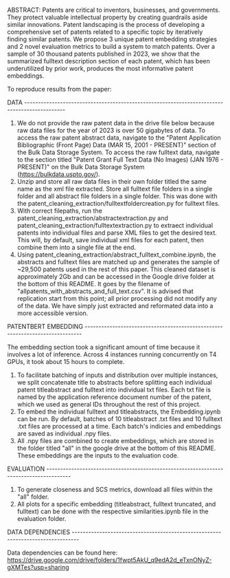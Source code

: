 ABSTRACT:
Patents are critical to inventors, businesses, and governments. They protect valuable intellectual property by creating guardrails aside similar innovations. Patent landscaping is the process of developing a comprehensive set of patents related to a specific topic by iteratively finding similar patents. We propose 3 unique patent embedding strategies and 2 novel evaluation metrics to build a system to match patents. Over a sample of 30 thousand patents published in 2023, we show that the summarized fulltext description section of each patent, which has been underutilized by prior work, produces the most informative patent embeddings. 


To reproduce results from the paper:

DATA ---------------------------------------------------------------------------------------------
1. We do not provide the raw patent data in the drive file below because raw data files for the year of 2023 is over 50 gigabytes of data. To access the raw patent abstract data, navigate to the "Patent Application Bibliographic (Front Page) Data (MAR 15, 2001 - PRESENT)" section of the Bulk Data Storage System. To access the raw fulltext data, navigate to the section titled "Patent Grant Full Text Data (No Images) (JAN 1976 - PRESENT)" on the Bulk Data Storage System (https://bulkdata.uspto.gov/).
2. Unzip and store all raw data files in their own folder titled the same name as the xml file extracted. Store all fulltext file folders in a single folder and all abstract file folders in a single folder. This was done with the patent_cleaning_extraction/fulltextfoldercreation.py for fulltext files.
3. With correct filepaths, run the patent_cleaning_extraction/abstractextraction.py and patent_cleaning_extraction/fulltextextraction.py to extraect individual patents into individual files and parse XML files to get the desired text. This will, by default, save individual xml files for each patent, then combine them into a single file at the end.
4. Using patent_cleaning_extraction/abstract_fulltext_combine.ipynb, the abstracts and fulltext files are matched up and generates the sample of ~29,500 patents used in the rest of this paper. This cleaned dataset is approximately 2Gb and can be accessed in the Google drive folder at the bottom of this README. It goes by the filename of "allpatents_with_abstracts_and_full_text.csv". It is advised that replication start from this point; all prior processing did not modify any of the data. We have simply just extracted and reformated data into a more accessible version.





PATENTBERT EMBEDDING -----------------------------------------------------------------------------

The embedding section took a significant amount of time because it involves a lot of inference. Across 4 instances running concurrently on T4 GPUs, it took about 15 hours to complete. 

1. To facilitate batching of inputs and distribution over multiple instances, we split concatenate title to abstracts before splitting each individual patent titleabstract and fulltext into individual txt files. Each txt file is named by the application reference document number of the patent, which we used as general IDs throughout the rest of this project.
2. To embed the individual fulltext and titleabstracts, the Embedding.ipynb can be run. By default, batches of 10 titleabstract .txt files and 10 fulltext .txt files are processed at a time. Each batch's indicies and embeddings are saved as individual .npy files.
3. All .npy files are combined to create embeddings, which are stored in the folder titled "all" in the google drive at the bottom of this README. These embeddings are the inputs to the evaluation code.





EVALUATION ---------------------------------------------------------------------------------------
1. To generate closeness and SCS metrics, download all files within the "all" folder.
2. All plots for a specific embedding (titleabstract, fulltext truncated, and fulltext) can be done with the respective similarities.ipynb file in the evaluation folder.
   

DATA DEPENDENCIES --------------------------------------------------------------------------------

Data dependencies can be found here: https://drive.google.com/drive/folders/1fwpt5AkU_q9edA2d_eTxnONyZ-gXMTes?usp=sharing

